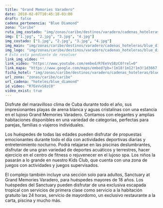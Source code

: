 ```yaml
---
title: "Grand Memories Varadero"
date: 2018-02-07T10:45:18-03:00
draft: false
cadena_pertenencia: "Blue Diamond"
zona: "Caribe"
ruta_img_costado: "img/zonas/caribe/destinos/varadero/cadenas_hoteleras/blue_diamond/memories/grand_memories_varadero/imagenes_hotel/"
img: ["1.jpg", "2.jpg", "3.jpg", "4.jpg"]
img_costado: ["1.jpg", "2.jpg", "3.jpg", "4.jpg"]
img_main: "img/zonas/caribe/destinos/varadero/cadenas_hoteleras/blue_diamond/memories/grand_memories_varadero/ficha_hotel.jpg"
img_logo: "img/zonas/caribe/destinos/varadero/cadenas_hoteleras/blue_diamond/memories/grand_memories_varadero/logo/logo_hotel.jpg"
# Esto esta pendiente de resolver
link_img_video: ""
link_video: "https://www.youtube.com/embed/R7EeVvS8zC0?rel=0"
link_mapa: "https://www.google.com/maps/embed?pb=!1m18!1m12!1m3!1d3667.2217601571465!2d-81.14316848502901!3d23.198587584864303!2m3!1f0!2f0!3f0!3m2!1i1024!2i768!4f13.1!3m3!1m2!1s0x88d3a051864edfbd%3A0xabaf713e137e2b9a!2sGrand+Memories+Varadero!5e0!3m2!1ses!2scl!4v1518098467859"
ficha_hotel: "img/zonas/caribe/destinos/varadero/cadenas_hoteleras/blue_diamond/memories/grand_memories_varadero/ficha_hotel.pdf"
url_zona: "zonas/caribe/caribe"
url_cadena: "hoteles/blue_diamond"
id_video: "R7EeVvS8zC0"
video_exist: true
---
```

Disfrute del maravilloso clima de Cuba durante todo el año, sus impresionantes playas de arena blanca y aguas cristalinas con una estancia en el lujoso Grand Memories Varadero. Contamos con elegantes y amplias habitaciones disponibles en una variedad de categorías, perfectas para parejas, familias o viajeros individuales.

Los huéspedes de todas las edades pueden disfrutar de propuestas emocionantes durante todo el día con actividades deportivas diarias y entretenimiento nocturno. Podrá relajarse en las piscinas deslumbrantes, disfrutar de una gran variedad de deportes acuáticos y terrestres, hacer ejercicio en el centro de fitness o rejuvenecer en el lujoso spa. Los niños la pasarán a lo grande en nuestro Kids Club, que cuenta con una zona de juegos con actividades y juegos supervisados.

El complejo también incluye una sección solo para adultos, Sanctuary at Grand Memories Varadero, para huéspedes mayores de 18 años. Los huéspedes del Sanctuary pueden disfrutar de una exclusiva escapada tropical con servicios de primera clase como servicio a la habitación gratuito las 24 horas, servicio de mayordomo, un exclusivo restaurante a la carta, piscina y mucho más.
